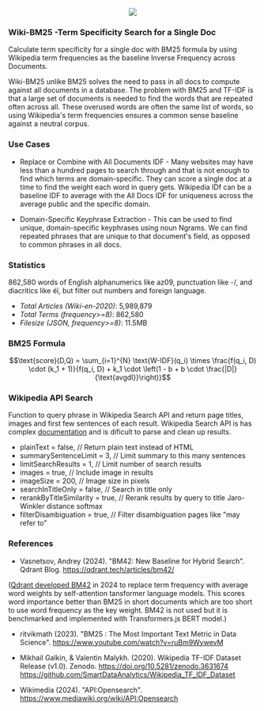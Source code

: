 <p align="center">
<img src="https://i.imgur.com/5tCLYrA.png"  > 
</p>



### Wiki-BM25 -Term Specificity Search for a Single Doc

Calculate term specificity for a single doc with BM25 formula by using Wikipedia term frequencies as the baseline Inverse Frequency across Documents. 

Wiki-BM25 unlike BM25 solves the need to pass in all docs to compute against all documents in a database. The problem with BM25 and TF-IDF is that a large set of documents is needed to find the words that are repeated often across all. These overused words are often the same list of words, so using Wikipedia's term frequencies ensures a common sense baseline against a neutral corpus.

### Use Cases
- Replace or Combine with All Documents IDF - Many websites may have less than a hundred pages to search through and that is not enough to find which terms are domain-specific. They can score a single doc at a time to find the weight each word in query gets. Wikipedia IDf can be a baseline IDF to average with the All Docs IDF for uniqueness across the average public and the specific domain.

- Domain-Specific Keyphrase Extraction - This can be used to find unique, domain-specific keyphrases using noun Ngrams. We can find repeated phrases that are unique to that document's field, as opposed to common phrases in all docs.


### Statistics
862,580 words of English alphanumerics like az09, punctuation like -/, and diacritics like éï, but filter out numbers and foreign language.

- *Total Articles (Wiki-en-2020)*: 5,989,879 
- *Total Terms (frequency>=8)*: 862,580
- *Filesize (JSON, frequency>=8)*: 11.5MB

### BM25 Formula

$$\text{score}(D,Q) = \sum_{i=1}^{N} \text{W-IDF}(q_i) \times \frac{f(q_i, D) \cdot (k_1 + 1)}{f(q_i, D) + k_1 \cdot \left(1 - b + b \cdot \frac{|D|}{\text{avgdl}}\right)}$$

### Wikipedia API Search

Function to query phrase in Wikipedia Search API and return page titles, images and first few sentences of each result.  Wikipedia Search API is has complex [documentation](https://www.mediawiki.org/wiki/API:Opensearch) and is dificult to parse and clean up results.

 * plainText = false, // Return plain text instead of HTML
 * summarySentenceLimit = 3, // Limit summary to this many sentences
 * limitSearchResults = 1, // Limit number of search results
 * images = true, // Include image in results
 * imageSize = 200, // Image size in pixels
 * searchInTitleOnly = false, // Search in title only
 * rerankByTitleSimilarity = true, // Rerank results by query to title Jaro-Winkler distance softmax
 * filterDisambiguation = true, // Filter disambiguation pages like "may refer to"


### References

*   Vasnetsov, Andrey (2024). "BM42: New Baseline for Hybrid Search". Qdrant Blog. https://qdrant.tech/articles/bm42/ 

([Qdrant developed BM42](https://qdrant.tech/articles/bm42/) in 2024 to replace term frequency with average word weights by self-attention tansformer language models. This scores word importance better than BM25 in short documents which are too short to use word frequency as the key weight. BM42 is not used but it is benchmarked and implemented with Transformers.js BERT model.)

* ritvikmath (2023). "BM25 : The Most Important Text Metric in Data Science". https://www.youtube.com/watch?v=ruBm9WywevM 

* Mikhail Galkin, & Valentin Malykh. (2020). Wikipedia TF-IDF Dataset Release (v1.0). Zenodo. https://doi.org/10.5281/zenodo.3631674 https://github.com/SmartDataAnalytics/Wikipedia_TF_IDF_Dataset

* Wikimedia (2024). "API:Opensearch".
https://www.mediawiki.org/wiki/API:Opensearch